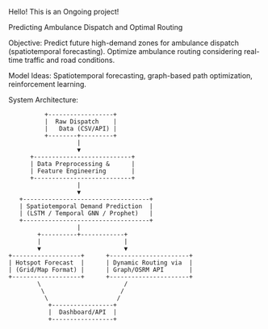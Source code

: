   Hello! This is an Ongoing project!

Predicting Ambulance Dispatch and Optimal Routing 

Objective:
Predict future high-demand zones for ambulance dispatch (spatiotemporal forecasting).
Optimize ambulance routing considering real-time traffic and road conditions.

Model Ideas: Spatiotemporal forecasting, graph-based path optimization, reinforcement learning.

System Architecture:

              +------------------+
              |  Raw Dispatch    |
              |   Data (CSV/API) |
              +--------+---------+
                       |
                       ▼
          +---------------------------+
          | Data Preprocessing &      |
          | Feature Engineering       |
          +---------------------------+
                       |
                       ▼
       +-----------------------------------+
       | Spatiotemporal Demand Prediction  |
       | (LSTM / Temporal GNN / Prophet)   |
       +-----------------------------------+
                       |
            +----------+------------+
            |                       |
            ▼                       ▼
    +-------------------+      +----------------------+
    | Hotspot Forecast  |      | Dynamic Routing via  |
    | (Grid/Map Format) |      | Graph/OSRM API       |
    +-------------------+      +----------------------+
            \                       /
             \                     /
              \                   /
               +-----------------+
               |  Dashboard/API  |
               +-----------------+




               
